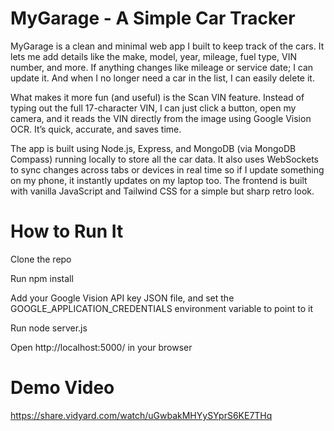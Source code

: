 # MyGarage - A Simple Car Tracker
MyGarage is a clean and minimal web app I built to keep track of the cars. It lets me add details like the make, model, year, mileage, fuel type, VIN number, and more. If anything changes like mileage or service date; I can update it. And when I no longer need a car in the list, I can easily delete it.

What makes it more fun (and useful) is the Scan VIN feature. Instead of typing out the full 17-character VIN, I can just click a button, open my camera, and it reads the VIN directly from the image using Google Vision OCR. It’s quick, accurate, and saves time.

The app is built using Node.js, Express, and MongoDB (via MongoDB Compass) running locally to store all the car data. It also uses WebSockets to sync changes across tabs or devices in real time so if I update something on my phone, it instantly updates on my laptop too. The frontend is built with vanilla JavaScript and Tailwind CSS for a simple but sharp retro look.

# How to Run It
Clone the repo

Run npm install

Add your Google Vision API key JSON file, and set the GOOGLE_APPLICATION_CREDENTIALS environment variable to point to it

Run node server.js

Open http://localhost:5000/ in your browser

# Demo Video
https://share.vidyard.com/watch/uGwbakMHYySYprS6KE7THq

